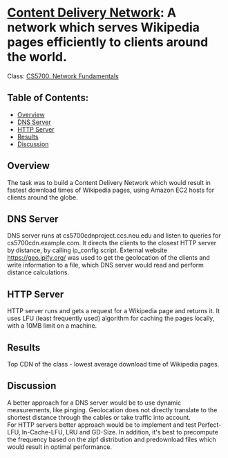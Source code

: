 # [Content Delivery Network](https://course.ccs.neu.edu/cs5700f19/project5.html): A network which serves Wikipedia pages efficiently to clients around the world.
Class: [CS5700. Network Fundamentals](http://catalog.northeastern.edu/search/?P=CS%205700)

## Table of Contents:
* [Overview](#overview)
* [DNS Server](#dns-server)
* [HTTP Server](#http-server)
* [Results](#results)
* [Discussion](#discussion)


## Overview
The task was to build a Content Delivery Network which would result in fastest download times of Wikipedia pages, using Amazon EC2 hosts for clients around the globe.  

## DNS Server
DNS server runs at cs5700cdnproject.ccs.neu.edu and listen to queries for cs5700cdn.example.com. It directs the clients to the closest HTTP server by distance, by calling ip_config script. External website https://geo.ipify.org/ was used to get the geolocation of the clients and write information to a file, which DNS server would read and perform distance calculations.  

## HTTP Server
HTTP server runs and gets a request for a Wikipedia page and returns it. It uses LFU (least frequently used) algorithm for caching the pages locally, with a 10MB limit on a machine.  

## Results
Top CDN of the class - lowest average download time of Wikipedia pages.  

## Discussion
A better approach for a DNS server would be to use dynamic measurements, like pinging. Geolocation does not directly translate to the shortest distance through the cables or take traffic into account.  
For HTTP servers better approach would be to implement and test Perfect-LFU, In-Cache-LFU, LRU and GD-Size. In addition, it's best to precompute the frequency based on the zipf distribution and predownload files which would result in optimal performance.
